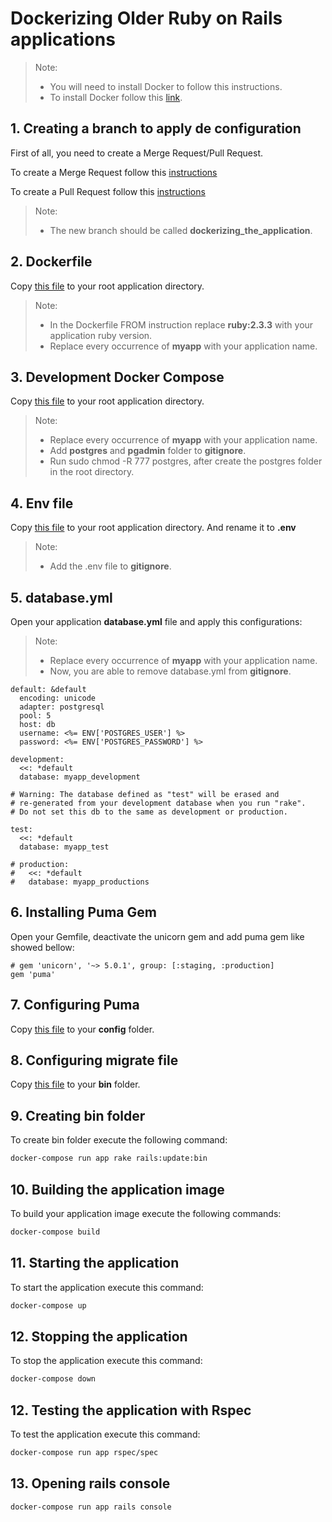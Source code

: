 # Dockerizing Older Ruby on Rails applications

> Note:
> * You will need to install Docker to follow this instructions.
> * To install Docker follow this [link](Docker/Docker_installation.md).

## 1. Creating a branch to apply de configuration

First of all, you need to create a Merge Request/Pull Request.

To create a Merge Request follow this [instructions](https://docs.gitlab.com/ee/gitlab-basics/add-merge-request.html)

To create a Pull Request follow this [instructions](https://help.github.com/articles/creating-a-pull-request/)

> Note:
> * The new branch should be called **dockerizing_the_application**.

## 2. Dockerfile

Copy [this file](dockerizing-older-ruby-on-rails-apps/Dockerfile) to your root application directory.

>Note:
  >* In the Dockerfile FROM instruction replace **ruby:2.3.3** with your application ruby version.
  >* Replace every occurrence of **myapp** with your application name.

## 3. Development Docker Compose

Copy [this file](dockerizing-older-ruby-on-rails-apps/docker-compose.yml) to your root application directory.

>Note:
  >* Replace every occurrence of **myapp** with your application name.
  >* Add **postgres** and **pgadmin** folder to **gitignore**.
  >* Run sudo chmod -R 777 postgres, after create the postgres folder in the root directory.

## 4. Env file

Copy [this file](dockerizing-older-ruby-on-rails-apps/.env.example) to your root application directory. And rename it to **.env**

>Note:
  >* Add the .env file to **gitignore**.

## 5. database.yml

Open your application **database.yml** file and apply this configurations:

>Note:
  >* Replace every occurrence of **myapp** with your application name.
  >* Now, you are able to remove database.yml from **gitignore**.

```nano
default: &default
  encoding: unicode
  adapter: postgresql
  pool: 5
  host: db
  username: <%= ENV['POSTGRES_USER'] %>
  password: <%= ENV['POSTGRES_PASSWORD'] %>

development:
  <<: *default
  database: myapp_development

# Warning: The database defined as "test" will be erased and
# re-generated from your development database when you run "rake".
# Do not set this db to the same as development or production.

test:
  <<: *default
  database: myapp_test

# production:
#   <<: *default
#   database: myapp_productions
```

## 6. Installing Puma Gem

Open your Gemfile, deactivate the unicorn gem and add puma gem like showed bellow:

```nano
# gem 'unicorn', '~> 5.0.1', group: [:staging, :production]
gem 'puma'
```

## 7. Configuring Puma

Copy [this file](dockerizing-older-ruby-on-rails-apps/puma.rb) to your **config** folder.

## 8. Configuring migrate file

Copy [this file](dockerizing-older-ruby-on-rails-apps/migrate) to your **bin** folder.

## 9. Creating bin folder

To create bin folder execute the following command:

```bash
docker-compose run app rake rails:update:bin
```

## 10. Building the application image

To build your application image execute the following commands:

```bash
docker-compose build
```

## 11. Starting the application

To start the application execute this command:

```bash
docker-compose up
```

## 12. Stopping the application

To stop the application execute this command:

```bash
docker-compose down
```

## 12. Testing the application with Rspec

To test the application execute this command:

```bash
docker-compose run app rspec/spec
```

## 13. Opening rails console

```bash
docker-compose run app rails console
```

